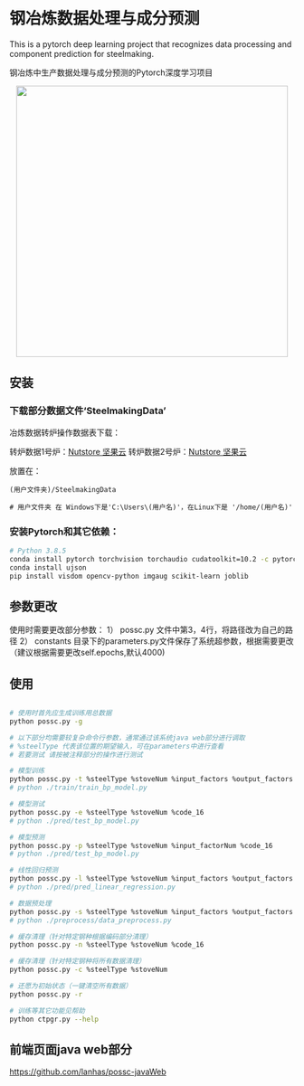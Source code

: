 # 钢冶炼数据处理与成分预测
This is a pytorch deep learning project that recognizes data processing and component prediction for steelmaking.

钢冶炼中生产数据处理与成分预测的Pytorch深度学习项目

<p align="center">
    <img src="docs/intro.gif" width="480">
</p>

## 安装

### 下载部分数据文件‘SteelmakingData’

冶炼数据转炉操作数据表下载：

转炉数据1号炉：[Nutstore 坚果云](https://www.jianguoyun.com/p/DU6eNA8QtZeiCRifneQD)
转炉数据2号炉：[Nutstore 坚果云](https://www.jianguoyun.com/p/DaowMJkQtZeiCRibneQD)

放置在：
```
(用户文件夹)/SteelmakingData

# 用户文件夹 在 Windows下是'C:\Users\(用户名)'，在Linux下是 '/home/(用户名)'
```

### 安装Pytorch和其它依赖：
```bash
# Python 3.8.5
conda install pytorch torchvision torchaudio cudatoolkit=10.2 -c pytorch
conda install ujson
pip install visdom opencv-python imgaug scikit-learn joblib 
```

## 参数更改

使用时需要更改部分参数：
    1） possc.py 文件中第3，4行，将路径改为自己的路径
    2） constants 目录下的parameters.py文件保存了系统超参数，根据需要更改（建议根据需要更改self.epochs,默认4000)

## 使用

```bash

# 使用时首先应生成训练用总数据
python possc.py -g

# 以下部分均需要较复杂命令行参数，通常通过该系统java web部分进行调取
# %steelType 代表该位置的期望输入，可在parameters中进行查看
# 若要测试 请按被注释部分的操作进行测试

# 模型训练
python possc.py -t %steelType %stoveNum %input_factors %output_factors
# python ./train/train_bp_model.py

# 模型测试
python possc.py -e %steelType %stoveNum %code_16
# python ./pred/test_bp_model.py

# 模型预测
python possc.py -p %steelType %stoveNum %input_factorNum %code_16
# python ./pred/test_bp_model.py

# 线性回归预测
python possc.py -l %steelType %stoveNum %input_factors %output_factors %input_factorsNum
# python ./pred/pred_linear_regression.py

# 数据预处理
python possc.py -s %steelType %stoveNum %input_factors %output_factors
# python ./preprocess/data_preprocess.py

# 缓存清理（针对特定钢种根据编码部分清理）
python possc.py -n %steelType %stoveNum %code_16

# 缓存清理（针对特定钢种将所有数据清理）
python possc.py -c %steelType %stoveNum

# 还愿为初始状态（一键清空所有数据）
python possc.py -r

# 训练等其它功能见帮助
python ctpgr.py --help
```

## 前端页面java web部分
https://github.com/lanhas/possc-javaWeb

